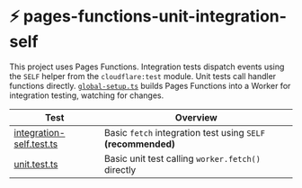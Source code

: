 # ⚡️ pages-functions-unit-integration-self

This project uses Pages Functions. Integration tests dispatch events using the `SELF` helper from the `cloudflare:test` module. Unit tests call handler functions directly. [`global-setup.ts`](global-setup.ts) builds Pages Functions into a Worker for integration testing, watching for changes.

| Test                                                      | Overview                                                      |
| --------------------------------------------------------- | ------------------------------------------------------------- |
| [integration-self.test.ts](test/integration-self.test.ts) | Basic `fetch` integration test using `SELF` **(recommended)** |
| [unit.test.ts](test/unit.test.ts)                         | Basic unit test calling `worker.fetch()` directly             |
